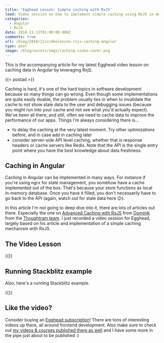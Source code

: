 ```yaml
---
title: 'Egghead Lesson: Simple caching with RxJS'
lead: Video session on how to implement simple caching using RxJS in Angular
categories:
  - Angular
  - RxJS
date: 2018-11-11T01:00:00.000Z
comments: true
url: /blog/2018/11/videolesson-rxjs-caching-angular
type: post
image: /blog/assets/imgs/caching-video-cover.png
---
```


<div class="article-intro">
    This is the accompanying article for my latest Egghead video lesson on caching data in Angular by leveraging RxjS.
</div>

{{< postad >}}

Caching is hard, it's one of the hard topics in software development because so many things can go wrong. Even though some implementations are quite easily doable, the problem usually lies in when to invalidate the cache to not show stale data to the user and debugging issues (because you might run into your cache and not see what you'd actually expect). We've been all there, and still, often we need to cache data to improve the performance of our apps. Things I'm always considering there is...

- to delay the caching at the very latest moment. Try other optimizations before, and in case add in caching later
- consider server-side API level caching, whether that is response headers or cache servers like Redis. Note that the API is the single entry point where you have the best knowledge about data freshness.

## Caching in Angular

Caching in Angular can be implemented in many ways. For instance if you're using ngrx for state management, you somehow have a cache implemented out of the box. That's because your store functions as local in-memory database. Once you have it filled, you don't necessarily have to go back to the API (again, watch out for stale data here :wink:).

In this article I'm not going to deep dive into it, there are lots of articles out there. Especially the one on [Advanced Caching with RxJS](https://blog.thoughtram.io/angular/2018/03/05/advanced-caching-with-rxjs.html) from [Dominik](https://twitter.com/elmd_) from the [Thoughtram team](https://blog.thoughtram.io). I just recorded a video session for Egghead, largely based on his article and implementation of a simple caching mechanism with RxJS.

## The Video Lesson

{{<egghead-lesson uid="lessons/angular-cache-data-in-angular-services-using-rxjs">}}
 

## Running Stackblitz example

Also, here's a running Stackblitz example.

{{<stackblitz uid="edit/angular-egghead-rxjs-caching" >}}
 

## Like the video?

Consider buying an [Egghead subscription](https://egghead.io/pricing?from=go-pro-nav)! There are tons of interesting videos up there, all around frontend development. Also make sure to check out [my videos & courses published there as well](/videos) and I have some more in the pipe just about to be published :)
